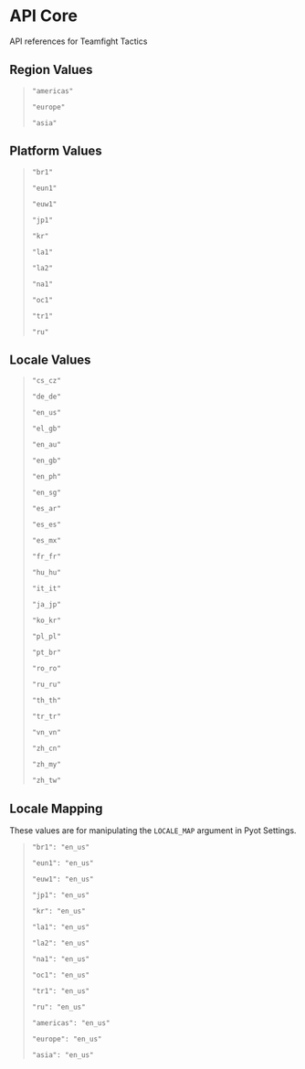 # API Core

API references for Teamfight Tactics

## Region Values
> `"americas"`
>
> `"europe"`
>
> `"asia"`

## Platform Values
> `"br1"`
>
> `"eun1"`
>
> `"euw1"`
>
> `"jp1"`
>
> `"kr"`
>
> `"la1"`
>
> `"la2"`
>
> `"na1"`
>
> `"oc1"`
>
> `"tr1"`
>
> `"ru"`

## Locale Values
> `"cs_cz"`
>
> `"de_de"`
>
> `"en_us"`
>
> `"el_gb"`
>
> `"en_au"`
>
> `"en_gb"`
>
> `"en_ph"`
>
> `"en_sg"`
>
> `"es_ar"`
>
> `"es_es"`
>
> `"es_mx"`
>
> `"fr_fr"`
>
> `"hu_hu"`
>
> `"it_it"`
>
> `"ja_jp"`
>
> `"ko_kr"`
>
> `"pl_pl"`
>
> `"pt_br"`
>
> `"ro_ro"`
> 
> `"ru_ru"`
>
> `"th_th"`
>
> `"tr_tr"`
>
> `"vn_vn"`
>
> `"zh_cn"`
>
> `"zh_my"`
>
> `"zh_tw"`
>

## Locale Mapping
These values are for manipulating the `LOCALE_MAP` argument in Pyot Settings.
> `"br1": "en_us"`
>
> `"eun1": "en_us"`
>
> `"euw1": "en_us"`
>
> `"jp1": "en_us"`
>
> `"kr": "en_us"`
>
> `"la1": "en_us"`
>
> `"la2": "en_us"`
>
> `"na1": "en_us"`
>
> `"oc1": "en_us"`
>
> `"tr1": "en_us"`
>
> `"ru": "en_us"`
>
> `"americas": "en_us"`
>
> `"europe": "en_us"`
>
> `"asia": "en_us"`
